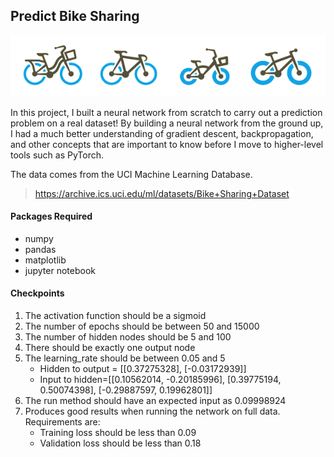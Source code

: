 ## Predict Bike Sharing

![Bike Share](img.png)

In this project, I built a neural network from scratch to carry out a prediction problem on a real dataset! By building a neural network from the ground up, I had a much better understanding of gradient descent, backpropagation, and other concepts that are important to know before I move to higher-level tools such as PyTorch.

The data comes from the UCI Machine Learning Database.
> https://archive.ics.uci.edu/ml/datasets/Bike+Sharing+Dataset

#### Packages Required
 - numpy
 - pandas
 - matplotlib
 - jupyter notebook

#### Checkpoints
 1. The activation function should be a sigmoid
 2. The number of epochs should be between 50 and 15000
 3. The number of hidden nodes should be 5 and 100
 4. There should be exactly one output node
 5. The learning_rate should be between 0.05 and 5
     - Hidden to output = [[0.37275328], [-0.03172939]]   
     - Input to hidden=[[0.10562014, -0.20185996], [0.39775194, 0.50074398], [-0.29887597, 0.19962801]]
 6. The run method should have an expected input as 0.09998924
 7. Produces good results when running the network on full data. Requirements are:
     - Training loss should be less than 0.09
     - Validation loss should be less than 0.18
